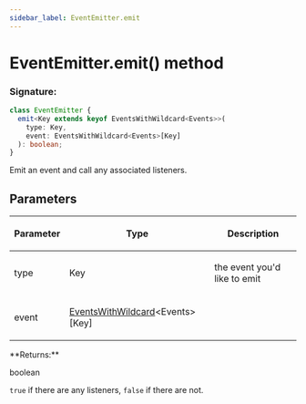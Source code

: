 ```yaml
---
sidebar_label: EventEmitter.emit
---
```


# EventEmitter.emit() method

### Signature:

```typescript
class EventEmitter {
  emit<Key extends keyof EventsWithWildcard<Events>>(
    type: Key,
    event: EventsWithWildcard<Events>[Key]
  ): boolean;
}
```

Emit an event and call any associated listeners.

## Parameters

<table><thead><tr><th>

Parameter

</th><th>

Type

</th><th>

Description

</th></tr></thead>
<tbody><tr><td>

type

</td><td>

Key

</td><td>

the event you'd like to emit

</td></tr>
<tr><td>

event

</td><td>

[EventsWithWildcard](./puppeteer.eventswithwildcard.md)&lt;Events&gt;\[Key\]

</td><td>

</td></tr>
</tbody></table>
**Returns:**

boolean

`true` if there are any listeners, `false` if there are not.
